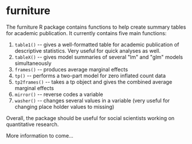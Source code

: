 # furniture
The furniture R package contains functions to help create summary tables for academic publication. It currently contains five main functions:

1. `table1()` -- gives a well-formatted table for academic publication of descriptive statistics. Very useful for quick analyses as well.
2. `tableX()` -- gives model summaries of several "lm" and "glm" models simultaneously
3. `frames()` -- produces average marginal effects
4. `tp()` -- performs a two-part model for zero inflated count data
5. `tp2frames()` -- takes a tp object and gives the combined average marginal effects
6. `mirror()` -- reverse codes a variable
7. `washer()` -- changes several values in a variable (very useful for changing place holder values to missing)

Overall, the package should be useful for social scientists working on quantitative research.

More information to come...
